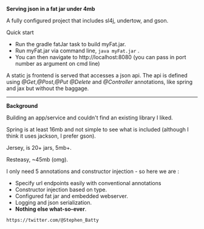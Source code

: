 **Serving json in a fat jar under 4mb**

A fully configured project that includes sl4j, undertow, and gson.  

Quick start 
- Run the gradle fatJar task to build myFat.jar. 
- Run myFat.jar via command line, `java myFat.jar` . 
- You can then navigate to http://localhost:8080 (you can pass in port number as argument on cmd line)

A static js frontend is served that accesses a json api.  The api is defined using _@Get_,_@Post_,_@Put_ _@Delete_ and _@Controller_ annotations, like spring and jax but without the baggage.

***

**Background**

Building an app/service and couldn't find an existing library I liked.
 
Spring is at least 16mb and not simple to see what is included (although I think it uses jackson, I prefer gson).

Jersey, is 20+ jars, 5mb+. 
 
Resteasy, ~45mb (omg).
 
I only need 5 annotations and constructor injection - so here we are : 

- Specify url endpoints easily with conventional annotations 
- Constructor injection based on type. 
- Configured fat jar and embedded webserver.
- Logging and json serialization. 
- **Nothing else what-so-ever**.

`https://twitter.com/@Stephen_Batty`


 
 
 